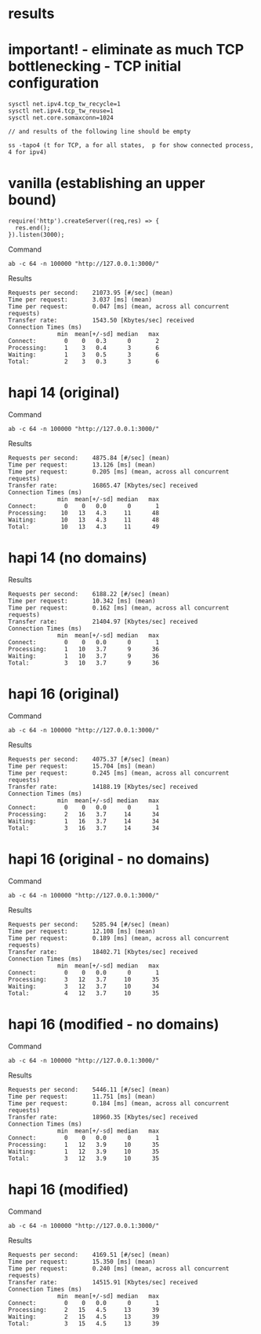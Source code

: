 # results

# important! - eliminate as much TCP bottlenecking - TCP initial configuration

	sysctl net.ipv4.tcp_tw_recycle=1
	sysctl net.ipv4.tcp_tw_reuse=1 
	sysctl net.core.somaxconn=1024

	// and results of the following line should be empty

	ss -tapo4 (t for TCP, a for all states,  p for show connected process, 4 for ipv4)

# vanilla (establishing an upper bound)

	require('http').createServer((req,res) => {
	  res.end(); 
	}).listen(3000);

Command

	ab -c 64 -n 100000 "http://127.0.0.1:3000/"

Results

	Requests per second:    21073.95 [#/sec] (mean)
	Time per request:       3.037 [ms] (mean)
	Time per request:       0.047 [ms] (mean, across all concurrent requests)
	Transfer rate:          1543.50 [Kbytes/sec] received
	Connection Times (ms)
	              min  mean[+/-sd] median   max
	Connect:        0    0   0.3      0       2
	Processing:     1    3   0.4      3       6
	Waiting:        1    3   0.5      3       6
	Total:          2    3   0.3      3       6




# hapi 14 (original)

Command

	ab -c 64 -n 100000 "http://127.0.0.1:3000/"


Results 

	Requests per second:    4875.84 [#/sec] (mean)
	Time per request:       13.126 [ms] (mean)
	Time per request:       0.205 [ms] (mean, across all concurrent requests)
	Transfer rate:          16865.47 [Kbytes/sec] received
	Connection Times (ms)
	              min  mean[+/-sd] median   max
	Connect:        0    0   0.0      0       1
	Processing:    10   13   4.3     11      48
	Waiting:       10   13   4.3     11      48
	Total:         10   13   4.3     11      49

# hapi 14 (no domains)

Results

	Requests per second:    6188.22 [#/sec] (mean)
	Time per request:       10.342 [ms] (mean)
	Time per request:       0.162 [ms] (mean, across all concurrent requests)
	Transfer rate:          21404.97 [Kbytes/sec] received
	Connection Times (ms)
	              min  mean[+/-sd] median   max
	Connect:        0    0   0.0      0       1
	Processing:     1   10   3.7      9      36
	Waiting:        1   10   3.7      9      36
	Total:          3   10   3.7      9      36


# hapi 16 (original)


Command

	ab -c 64 -n 100000 "http://127.0.0.1:3000/"


Results

	Requests per second:    4075.37 [#/sec] (mean)
	Time per request:       15.704 [ms] (mean)
	Time per request:       0.245 [ms] (mean, across all concurrent requests)
	Transfer rate:          14188.19 [Kbytes/sec] received
	Connection Times (ms)
	              min  mean[+/-sd] median   max
	Connect:        0    0   0.0      0       1
	Processing:     2   16   3.7     14      34
	Waiting:        1   16   3.7     14      34
	Total:          3   16   3.7     14      34



# hapi 16 (original - no domains)

Command

	ab -c 64 -n 100000 "http://127.0.0.1:3000/"

Results

	Requests per second:    5285.94 [#/sec] (mean)
	Time per request:       12.108 [ms] (mean)
	Time per request:       0.189 [ms] (mean, across all concurrent requests)
	Transfer rate:          18402.71 [Kbytes/sec] received
	Connection Times (ms)
	              min  mean[+/-sd] median   max
	Connect:        0    0   0.0      0       1
	Processing:     3   12   3.7     10      35
	Waiting:        3   12   3.7     10      34
	Total:          4   12   3.7     10      35


# hapi 16 (modified - no domains)

Command

	ab -c 64 -n 100000 "http://127.0.0.1:3000/"

Results

	Requests per second:    5446.11 [#/sec] (mean)
	Time per request:       11.751 [ms] (mean)
	Time per request:       0.184 [ms] (mean, across all concurrent requests)
	Transfer rate:          18960.35 [Kbytes/sec] received
	Connection Times (ms)
	              min  mean[+/-sd] median   max
	Connect:        0    0   0.0      0       1
	Processing:     1   12   3.9     10      35
	Waiting:        1   12   3.9     10      35
	Total:          3   12   3.9     10      35



# hapi 16 (modified) 

Command

	ab -c 64 -n 100000 "http://127.0.0.1:3000/"


Results

	Requests per second:    4169.51 [#/sec] (mean)
	Time per request:       15.350 [ms] (mean)
	Time per request:       0.240 [ms] (mean, across all concurrent requests)
	Transfer rate:          14515.91 [Kbytes/sec] received
	Connection Times (ms)
	              min  mean[+/-sd] median   max
	Connect:        0    0   0.0      0       1
	Processing:     2   15   4.5     13      39
	Waiting:        2   15   4.5     13      39
	Total:          3   15   4.5     13      39
